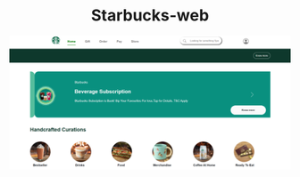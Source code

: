 <center><h1>Starbucks-web</h1></center>
<a href=" https://github.com/13-Bhupendra/starbucks-web-/tree/main/starbucks%20web">
  <img src="https://github.com/13-Bhupendra/starbucks-web-/blob/main/Screenshot%202024-12-07%20164324.png">
</a>

